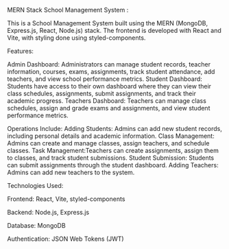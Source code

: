 MERN Stack School Management System :

This is a School Management System built using the MERN (MongoDB, Express.js, React, Node.js) stack. The frontend is developed with React and Vite, with styling done using styled-components.

Features:

Admin Dashboard: Administrators can manage student records, teacher information, courses, exams, assignments, track student attendance, add teachers, and view school performance metrics.
Student Dashboard: Students have access to their own dashboard where they can view their class schedules, assignments, submit assignments, and track their academic progress.
Teachers Dashboard: Teachers can manage class schedules, assign and grade exams and assignments, and view student performance metrics.

Operations Include:
Adding Students: Admins can add new student records, including personal details and academic information.
Class Management: Admins can create and manage classes, assign teachers, and schedule classes.
Task Management:Teachers can create assignments, assign them to classes, and track student submissions.
Student Submission: Students can submit assignments through the student dashboard.
Adding Teachers: Admins can add new teachers to the system.

Technologies Used:

Frontend: React, Vite, styled-components

Backend: Node.js, Express.js

Database: MongoDB

Authentication: JSON Web Tokens (JWT)

